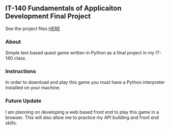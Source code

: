 ## IT-140 Fundamentals of Applicaiton Development Final Project

See the project files [HERE]()

### About
Simple text based quest game written in Python as a final project in my IT-140 class.

### Instructions
In order to download and play this game you must have a Python interpreter installed on your machine.

### Future Update
I am planning on developing a web based front end to play this game in a browser. This will also allow me to practice my API building and front end skills.

